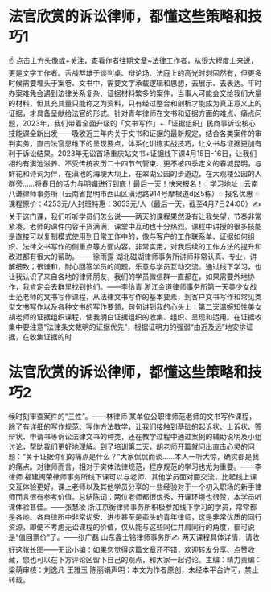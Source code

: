 # 法官欣赏的诉讼律师，都懂这些策略和技巧1

☝ 点击上方头像或+关注，查看作者往期文章~法律工作者，从很大程度上来说，更是文字工作者。舌战群雄于谈判桌、辩论场、法庭上的高光时刻固然有，但更多时候需要埋头于案卷、文书中，需要文字承载逻辑和思想，去展示、去表达。平时办案难免会遇到法律关系复杂、证据材料繁多的案件，当事人可能会交给我们大量的材料，但其充其量只能称之为资料，只有经过整合和剖析才能成为真正意义上的证据，才具备呈献给法官的形式。针对青年律师在文书和证据方面的难点、痛点问题，2023年，我们带着全面升级的「文书写作」+「证据组织」民商事诉讼核心技能课全新出发——吸收近三年内关于文书和证据的最新规定，结合各类案件的审判实务，直击法官思维下的呈现要点，体系化训练实战技巧，让文书与证据更加有利于诉讼结果。2023年无讼首场重庆站文书+证据线下课4月15日-16日，让我们相约有滇池滋养、不受传统农历二十四节气管束、更不被四季定义的春城昆明，与鲜花和诗词为伴，在滇池的海埂大坝上，在翠湖公园的步道边，在大观楼公园的人群旁……将春日的活力与明媚进行到底！最后一天！快来报名！◌ 学习地址 ◌云南八谦律师事务所（云南省昆明市西山区滇池路914号摩根道d区5栋）◌ 报名优惠 ◌课程原价：4253元/人封班特惠：3653元/人（最后一天，截至4月7日24:00）✍ 关于这门课，我们听听学员们怎么说——两天的课程果然没有让我失望，节奏非常紧凑，老师的课件内容干货满满，课堂中互动也十分热烈。课程中讲授的很多技能是直接可以复制模式使用到日常工作中的，像与客户的工作联系单、证据如何组织、法律文书写作的侧重点等方面内容，非常实用，对我后续的工作方法的提升和改进都有很大的帮助。——徐雨露 湖北磁湖律师事务所讲师非常认真、专业，讲解细致；很谦和，耐心回答学员的问题，乐意与学员互动交流。通过线下学习，也让我认识了来自各地的律师朋友，我们的学员微信群一直都在，如果需要外地协作，我肯定会去群里找到他们。——李怡青 浙江金道律师事务所第一天美少女战士范老师的文书写作课程，从法律文书写作的基本要素，到客户文书写作和常见类型文书写作以及各种文书的写作要领，句句讲到我的心头上；第二天温婉知性美女胡老师的证据组织课程，使我明白证据组织的收集、组织、呈现和运用。在证据收集中要注意“法律条文裁明的证据优先”，根据证明力的强弱“由近及远”地安排证据，在收集证据的时

# 法官欣赏的诉讼律师，都懂这些策略和技巧2

候时刻审查案件的“三性”。——林律师 某单位公职律师范老师的文书写作课程，除了有详细的写作规范、写作方法教学，让我们接触到基础的起诉状、上诉状、答辩状、申请书等诉讼法律文书的种类，还在教学过程中通过案例的辅助说明及小组讨论，帮助我们更好地理解。到了培训第二天，胡老师开篇就问出直击心灵的问题：“关于证据你们的痛点是什么？”大家侃侃而谈......本人一听大惊，确实都是我的痛点。对律师而言，相对于实体法律规范，程序规范的学习也尤为重要。——李律师 福建闽荣律师事务所线下课可以与老师、其他学员面对面交流，比起线上课交互体验更好，课上老师以及其他学员分享的一些经验对于一个初入职场的新手律师而言很有参考价值。总结陈词：两位老师都很优秀，开课环境也很赞，本学员听课体验甚佳。——张慧凌 浙江京衡律师事务所积极参加线下学习的学员，常常都是各地、各自律所中非常优秀、进步甚至是牵头的青年律师，这是非常优质的同行资源，即便不考虑无讼课程的价值，仅从能与这些同仁并肩同行的角度，都可说是“值回票价”了。——张广磊 山东鑫士铭律师事务所✍ 两天课程具体详情，请收好这张长图——无讼小编：如果您觉得这篇文章还不错，欢迎转发分享、点赞收藏，您也可以在下方评论区留下自己的观点，和大家一起讨论。主编：靖力责编：梁萌审核：刘逸凡 王雅玉 陈丽娟声明：本文为作者原创，未经本平台许可，禁止转载。

